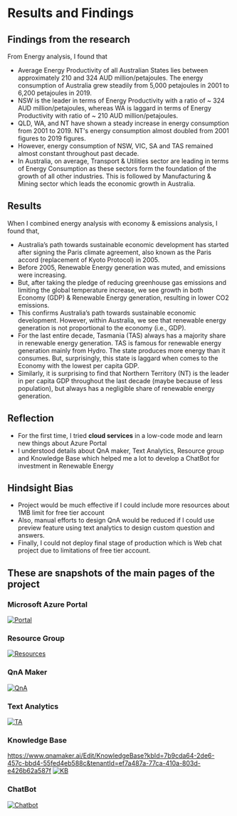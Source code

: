 # Results and Findings

## Findings from the research
From Energy analysis, I found that
-  Average Energy Productivity of all Australian States lies between approximately 210 and 324 AUD million/petajoules. The energy consumption of Australia grew steadily from 5,000 petajoules in 2001 to 6,200 petajoules in 2019.
-  NSW is the leader in terms of Energy Productivity with a ratio of ~ 324 AUD million/petajoules, whereas WA is laggard in terms of Energy Productivity with ratio of ~ 210 AUD million/petajoules. 
-  QLD, WA, and NT have shown a steady increase in energy consumption from 2001 to 2019. NT's energy consumption almost doubled from 2001 figures to 2019 figures.
-  However, energy consumption of NSW, VIC, SA and TAS remained almost constant throughout past decade.
-  In Australia, on average, Transport & Utilities sector are leading in terms of Energy Consumption as these sectors form the foundation of the growth of all other industries. This is followed by Manufacturing & Mining sector which leads the economic growth in Australia.

## Results
When I combined energy analysis with economy & emissions analysis, I found that,
- Australia’s path towards sustainable economic development has started after signing the Paris climate agreement, also known as the Paris accord (replacement of Kyoto Protocol) in 2005.
- Before 2005, Renewable Energy generation was muted, and emissions were increasing. 
- But, after taking the pledge of reducing greenhouse gas emissions and limiting the global temperature increase, we see growth in both Economy (GDP) & Renewable Energy generation, resulting in lower CO2 emissions.
- This confirms Australia’s path towards sustainable economic development. However, within Australia, we see that renewable energy generation is not proportional to the economy (i.e., GDP). 
- For the last entire decade, Tasmania (TAS) always has a majority share in renewable energy generation. TAS is famous for renewable energy generation mainly from Hydro. The state produces more energy than it consumes. But, surprisingly, this state is laggard when comes to the Economy with the lowest per capita GDP.
- Similarly, it is surprising to find that Northern Territory (NT) is the leader in per capita GDP throughout the last decade (maybe because of less population), but always has a negligible share of renewable energy generation.

## Reflection
- For the first time, I tried **cloud services** in a low-code mode and learn new things about Azure Portal
- I understood details about QnA maker, Text Analytics, Resource group and Knowledge Base which helped me a lot to develop a ChatBot for investment in Renewable Energy

## Hindsight Bias
- Project would be much effective if I could include more resources about 1MB limit for free tier account
- Also, manual efforts to design QnA would be reduced if I could use preview feature using text analytics to design custom question and answers.
- Finally, I could not deploy final stage of production which is Web chat project due to limitations of free tier account.


## These are snapshots of the main pages of the project

### Microsoft Azure Portal
[![Portal](https://raw.githubusercontent.com/maheshhase/Microsoft-Azure-Projects/main/ChatBot/Images/Azure%20Portal.png "Portal")](https://raw.githubusercontent.com/maheshhase/Microsoft-Azure-Projects/main/ChatBot/Images/Azure%20Portal.png "Portal")

### Resource Group
[![Resources](https://raw.githubusercontent.com/maheshhase/Microsoft-Azure-Projects/main/ChatBot/Images/Resource%20Group.png "Resources")](https://raw.githubusercontent.com/maheshhase/Microsoft-Azure-Projects/main/ChatBot/Images/Resource%20Group.png "Resources")

### QnA Maker
[![QnA](https://raw.githubusercontent.com/maheshhase/Microsoft-Azure-Projects/main/ChatBot/Images/QnA%20Maker.png "QnA")](https://raw.githubusercontent.com/maheshhase/Microsoft-Azure-Projects/main/ChatBot/Images/QnA%20Maker.png "QnA")

### Text Analytics
[![TA](https://raw.githubusercontent.com/maheshhase/Microsoft-Azure-Projects/main/ChatBot/Images/Text%20Analytics.png "TA")](https://raw.githubusercontent.com/maheshhase/Microsoft-Azure-Projects/main/ChatBot/Images/Text%20Analytics.png "TA")

### Knowledge Base
https://www.qnamaker.ai/Edit/KnowledgeBase?kbId=7b9cda64-2de6-457c-bbd4-55fed4eb588c&tenantId=ef7a487a-77ca-410a-803d-e426b62a587f
[![KB](https://raw.githubusercontent.com/maheshhase/Microsoft-Azure-Projects/main/ChatBot/Images/Knowledge%20Base.png "KB")](https://raw.githubusercontent.com/maheshhase/Microsoft-Azure-Projects/main/ChatBot/Images/Knowledge%20Base.png "KB")

### ChatBot
[![Chatbot](https://raw.githubusercontent.com/maheshhase/Microsoft-Azure-Projects/main/ChatBot/Images/ChatBot.png "Chatbot")](https://raw.githubusercontent.com/maheshhase/Microsoft-Azure-Projects/main/ChatBot/Images/ChatBot.png "Chatbot")

